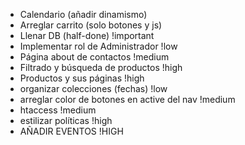 - Calendario (añadir dinamismo)
- Arreglar carrito (solo botones y js)
- Llenar DB (half-done) !important
- Implementar rol de Administrador !low
- Página about de contactos !medium
- Filtrado y búsqueda de productos !high
- Productos y sus páginas !high
- organizar colecciones (fechas) !low
-  arreglar color de botones en active del nav !medium
- htaccess !medium
- estilizar políticas !high
- AÑADIR EVENTOS !HIGH